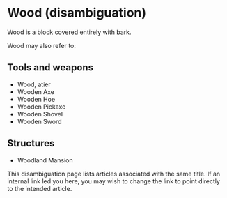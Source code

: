 # Wood (disambiguation)
Wood is a block covered entirely with bark.

Wood may also refer to:

## Tools and weapons
- Wood, atier
- Wooden Axe
- Wooden Hoe
- Wooden Pickaxe
- Wooden Shovel
- Wooden Sword

## Structures
- Woodland Mansion

 This disambiguation page lists articles associated with the same title. If an internal link led you here, you may wish to change the link to point directly to the intended article.
